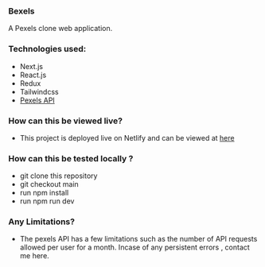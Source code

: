 ### Bexels

A Pexels clone web application.

### Technologies used: 
* Next.js
* React.js
* Redux
* Tailwindcss
* [Pexels API](https://pexels.com/api)

### How can this be viewed live?
* This project is deployed live on Netlify and can be viewed at [here](https://bexels.netlify.app/)


### How can this be tested locally ?
* git clone this repository
* git checkout main
* run npm install
* run npm run dev

### Any Limitations?
* The pexels API has a few limitations such as the number of API requests allowed per user for a month. Incase of any persistent errors , contact me here.

